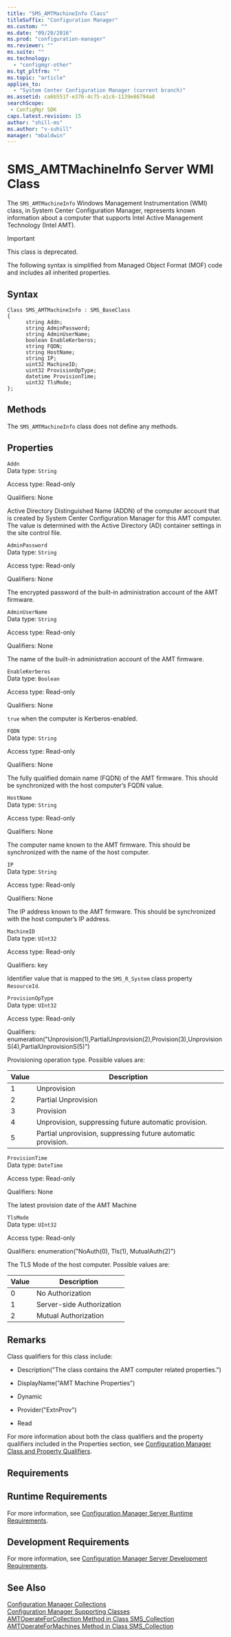 ```yaml
---
title: "SMS_AMTMachineInfo Class"
titleSuffix: "Configuration Manager"
ms.custom: ""
ms.date: "09/20/2016"
ms.prod: "configuration-manager"
ms.reviewer: ""
ms.suite: ""
ms.technology:
  - "configmgr-other"
ms.tgt_pltfrm: ""
ms.topic: "article"
applies_to:
  - "System Center Configuration Manager (current branch)"
ms.assetid: ca6b551f-e376-4c75-a1c6-1139e86794a8searchScope: - ConfigMgr SDK
caps.latest.revision: 15
author: "shill-ms"
ms.author: "v-suhill"
manager: "mbaldwin"
---
```

# SMS_AMTMachineInfo Server WMI Class
The `SMS_AMTMachineInfo` Windows Management Instrumentation (WMI) class, in System Center Configuration Manager, represents known information about a computer that supports Intel Active Management Technology (Intel AMT).  

> [!IMPORTANT]
>  This class is deprecated.  

 The following syntax is simplified from Managed Object Format (MOF) code and includes all inherited properties.  

## Syntax  

```  
Class SMS_AMTMachineInfo : SMS_BaseClass   
{   
      string Addn;   
      string AdminPassword;   
      string AdminUserName;   
      boolean EnableKerberos;   
      string FQDN;   
      string HostName;   
      string IP;   
      uint32 MachineID;   
      uint32 ProvisionOpType;   
      datetime ProvisionTime;   
      uint32 TlsMode;   
};  
```  

## Methods  
 The `SMS_AMTMachineInfo` class does not define any methods.  

## Properties  
 `Addn`  
 Data type: `String`  

 Access type: Read-only  

 Qualifiers: None  

 Active Directory Distinguished Name (ADDN) of the computer account that is created by System Center Configuration Manager for this AMT computer. The value is determined with the Active Directory (AD) container settings in the site control file.  

 `AdminPassword`  
 Data type: `String`  

 Access type: Read-only  

 Qualifiers: None  

 The encrypted password of the built-in administration account of the AMT firmware.  

 `AdminUserName`  
 Data type: `String`  

 Access type: Read-only  

 Qualifiers: None  

 The name of the built-in administration account of the AMT firmware.  

 `EnableKerberos`  
 Data type: `Boolean`  

 Access type: Read-only  

 Qualifiers: None  

 `true` when the computer is Kerberos-enabled.  

 `FQDN`  
 Data type: `String`  

 Access type: Read-only  

 Qualifiers: None  

 The fully qualified domain name (FQDN) of the AMT firmware. This should be synchronized with the host computer’s FQDN value.  

 `HostName`  
 Data type: `String`  

 Access type: Read-only  

 Qualifiers: None  

 The computer name known to the AMT firmware. This should be synchronized with the name of the host computer.  

 `IP`  
 Data type: `String`  

 Access type: Read-only  

 Qualifiers: None  

 The IP address known to the AMT firmware. This should be synchronized with the host computer’s IP address.  

 `MachineID`  
 Data type: `UInt32`  

 Access type: Read-only  

 Qualifiers: key  

 Identifier value that is mapped to the `SMS_R_System` class property `ResourceId`.  

 `ProvisionOpType`  
 Data type: `UInt32`  

 Access type: Read-only  

 Qualifiers: enumeration("Unprovision(1),PartialUnprovision(2),Provision(3),UnprovisionS(4),PartialUnprovisionS(5)")  

 Provisioning operation type. Possible values are:  

|Value|Description|  
|-----------|-----------------|  
|1|Unprovision|  
|2|Partial Unprovision|  
|3|Provision|  
|4|Unprovision, suppressing future automatic provision.|  
|5|Partial unprovision, suppressing future automatic provision.|  

 `ProvisionTime`  
 Data type: `DateTime`  

 Access type: Read-only  

 Qualifiers: None  

 The latest provision date of the AMT Machine  

 `TlsMode`  
 Data type: `UInt32`  

 Access type: Read-only  

 Qualifiers: enumeration("NoAuth(0), Tls(1), MutualAuth(2)")  

 The TLS Mode of the host computer. Possible values are:  

|Value|Description|  
|-----------|-----------------|  
|0|No Authorization|  
|1|Server-side Authorization|  
|2|Mutual Authorization|  

## Remarks  
 Class qualifiers for this class include:  

-   Description("The class contains the AMT computer related properties.")  

-   DisplayName("AMT Machine Properties")  

-   Dynamic  

-   Provider("ExtnProv")  

-   Read  

 For more information about both the class qualifiers and the property qualifiers included in the Properties section, see [Configuration Manager Class and Property Qualifiers](../../../develop/reference/misc/class-and-property-qualifiers.md).  

## Requirements  

## Runtime Requirements  
 For more information, see [Configuration Manager Server Runtime Requirements](../../../develop/core/reqs/server-runtime-requirements.md).  

## Development Requirements  
 For more information, see [Configuration Manager Server Development Requirements](../../../develop/core/reqs/server-development-requirements.md).  

## See Also  
 [Configuration Manager Collections](../../../develop/core/clients/collections/collections.md)   
 [Configuration Manager Supporting Classes](../../../develop/reference/misc/supporting-server-wmi-classes.md)   
 [AMTOperateForCollection Method in Class SMS_Collection](../../../develop/reference/core/clients/collections/amtoperateforcollection-method-in-class-sms_collection.md)   
 [AMTOperateForMachines Method in Class SMS_Collection](../../../develop/reference/core/clients/collections/amtoperateformachines-method-in-class-sms_collection.md)
